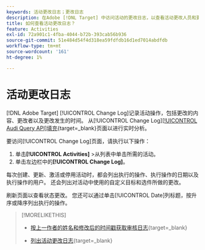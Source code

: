 ```yaml
---
keywords: 活动更改日志；更改日志
description: 在Adobe [!DNL Target] 中访问活动的更改日志，以查看活动更改人员和更改时间的记录。
title: 如何查看活动更改日志？
feature: Activities
exl-id: 72a901c1-4fba-4044-b72b-393cab56b936
source-git-commit: 51e484d54f4d318ea59fdfdb16d1ed7014abdfdb
workflow-type: tm+mt
source-wordcount: '161'
ht-degree: 1%

---
```


# 活动更改日志

[!DNL Adobe Target] [!UICONTROL Change Log]记录活动操作，包括更改的内容、更改者以及更改发生的时间。 从[!UICONTROL Change Log][[!UICONTROL Audi Query API]填充](https://experienceleague.adobe.com/en/docs/experience-platform/landing/governance-privacy-security/audit-logs/audit-api/overview){target=_blank}页面以进行实时分析。

要访问[!UICONTROL Change Log]页面，请执行以下操作：

1. 单击&#x200B;**[!UICONTROL Activities]** >从列表中单击所需的活动。
1. 单击左边栏中的&#x200B;**[!UICONTROL Change Log]**。

每次创建、更新、激活或停用活动时，都会列出执行的操作、执行操作的日期以及执行操作的用户。 还会列出对活动中使用的自定义目标和选件所做的更改。

刷新页面以查看状态更改。 您还可以通过单击[!UICONTROL Date]列标题，按升序或降序列出执行的操作。

>[!MORELIKETHIS]
>
>* [按上一作者的姓名和修改后的时间戳获取审核日志](https://developer.adobe.com/target/administer/admin-api/#tag/Revisions){target=_blank}
>
>* [列出活动更改日志](https://developer.adobe.com/target/administer/admin-api/#tag/Activities/operation/getChangelog){target=_blank}

